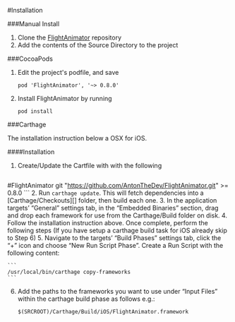 #Installation

###Manual Install

1. Clone the [FlightAnimator](git@github.com:AntonTheDev/flight-animator.git) repository 
2. Add the contents of the Source Directory to the project

###CocoaPods

1. Edit the project's podfile, and save

	```
    pod 'FlightAnimator', '~> 0.8.0'
	```
2. Install FlightAnimator by running

    ```
    pod install
    ```
    
###Carthage

The installation instruction below a OSX for iOS.

####Installation

1. Create/Update the Cartfile with with the following
	
	```
#FlightAnimator
git "https://github.com/AntonTheDev/FlightAnimator.git" >= 0.8.0
	```
2. Run `carthage update`. This will fetch dependencies into a [Carthage/Checkouts][] folder, then build each one.
3. In the application targets’ “General” settings tab, in the “Embedded Binaries” section, drag and drop each framework for use from the Carthage/Build folder on disk.
4. Follow the installation instruction above. Once complete, perform the following steps
(If you have setup a carthage build task for iOS already skip to Step 6) 
5. Navigate to the targets’ “Build Phases” settings tab, click the “+” icon and choose “New Run Script Phase”. Create a Run Script with the following content:

  	```
  	/usr/local/bin/carthage copy-frameworks
  	```
  	
6. Add the paths to the frameworks you want to use under “Input Files” within the carthage build phase as follows e.g.:

	```
 	$(SRCROOT)/Carthage/Build/iOS/FlightAnimator.framework
  	
  	```
